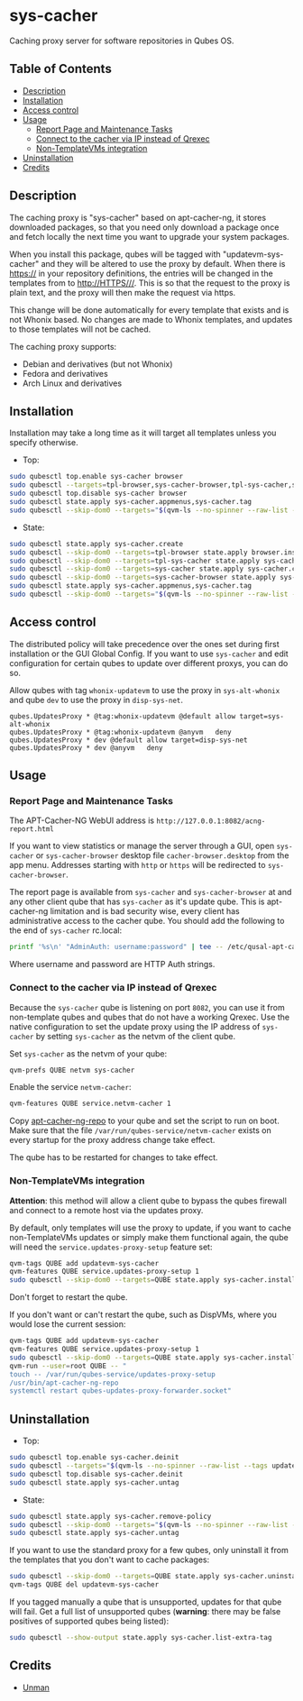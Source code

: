# sys-cacher

Caching proxy server for software repositories in Qubes OS.

## Table of Contents

*   [Description](#description)
*   [Installation](#installation)
*   [Access control](#access-control)
*   [Usage](#usage)
    *   [Report Page and Maintenance Tasks](#report-page-and-maintenance-tasks)
    *   [Connect to the cacher via IP instead of Qrexec](#connect-to-the-cacher-via-ip-instead-of-qrexec)
    *   [Non-TemplateVMs integration](#non-templatevms-integration)
*   [Uninstallation](#uninstallation)
*   [Credits](#credits)

## Description

The caching proxy is "sys-cacher" based on apt-cacher-ng, it stores downloaded
packages, so that you need only download a package once and fetch locally the
next time you want to upgrade your system packages.

When you install this package, qubes will be tagged with "updatevm-sys-cacher"
and they will be altered to use the proxy by default. When there is <https://>
in your repository definitions, the entries will be changed in the templates
from to <http://HTTPS///>. This is so that the request to the proxy is plain
text, and the proxy will then make the request via https.

This change will be done automatically for every template that exists and is
not Whonix based. No changes are made to Whonix templates, and updates to
those templates will not be cached.

The caching proxy supports:

*   Debian and derivatives (but not Whonix)
*   Fedora and derivatives
*   Arch Linux and derivatives

## Installation

Installation may take a long time as it will target all templates unless you
specify otherwise.

*   Top:

```sh
sudo qubesctl top.enable sys-cacher browser
sudo qubesctl --targets=tpl-browser,sys-cacher-browser,tpl-sys-cacher,sys-cacher state.apply
sudo qubesctl top.disable sys-cacher browser
sudo qubesctl state.apply sys-cacher.appmenus,sys-cacher.tag
sudo qubesctl --skip-dom0 --targets="$(qvm-ls --no-spinner --raw-list --tags updatevm-sys-cacher | tr "\n" ",")" state.apply sys-cacher.install-client
```

*   State:

<!-- pkg:begin:post-install -->

```sh
sudo qubesctl state.apply sys-cacher.create
sudo qubesctl --skip-dom0 --targets=tpl-browser state.apply browser.install
sudo qubesctl --skip-dom0 --targets=tpl-sys-cacher state.apply sys-cacher.install
sudo qubesctl --skip-dom0 --targets=sys-cacher state.apply sys-cacher.configure
sudo qubesctl --skip-dom0 --targets=sys-cacher-browser state.apply sys-cacher.configure-browser
sudo qubesctl state.apply sys-cacher.appmenus,sys-cacher.tag
sudo qubesctl --skip-dom0 --targets="$(qvm-ls --no-spinner --raw-list --tags updatevm-sys-cacher | tr "\n" ",")" state.apply sys-cacher.install-client
```

<!-- pkg:end:post-install -->

## Access control

The distributed policy will take precedence over the ones set during first
installation or the GUI Global Config. If you want to use `sys-cacher`
and edit configuration for certain qubes to update over different proxys, you
can do so.

Allow qubes with tag `whonix-updatevm` to use the proxy in `sys-alt-whonix`
and qube `dev` to use the proxy in `disp-sys-net`.

```qrexecpolicy
qubes.UpdatesProxy * @tag:whonix-updatevm @default allow target=sys-alt-whonix
qubes.UpdatesProxy * @tag:whonix-updatevm @anyvm   deny
qubes.UpdatesProxy * dev @default allow target=disp-sys-net
qubes.UpdatesProxy * dev @anyvm   deny
```

## Usage

### Report Page and Maintenance Tasks

The APT-Cacher-NG WebUI address is `http://127.0.0.1:8082/acng-report.html`

If you want to view statistics or manage the server through a GUI, open
`sys-cacher` or `sys-cacher-browser` desktop file `cacher-browser.desktop`
from the app menu. Addresses starting with `http` or `https` will be redirected
to `sys-cacher-browser`.

The report page is available from `sys-cacher` and `sys-cacher-browser` at
and any other client qube that has `sys-cacher` as it's update qube. This is
apt-cacher-ng limitation and is bad security wise, every client has
administrative access to the cacher qube.  You should add the following to the
end of `sys-cacher` rc.local:

```sh
printf '%s\n' "AdminAuth: username:password" | tee -- /etc/qusal-apt-cacher-ng/zzz_security.conf
```

Where username and password are HTTP Auth strings.

### Connect to the cacher via IP instead of Qrexec

Because the `sys-cacher` qube is listening on port `8082`, you can use it from
non-template qubes and qubes that do not have a working Qrexec. Use the native
configuration to set the update proxy using the IP address of `sys-cacher` by
setting `sys-cacher` as the netvm of the client qube.

Set `sys-cacher` as the netvm of your qube:

```sh
qvm-prefs QUBE netvm sys-cacher
```

Enable the service `netvm-cacher`:

```sh
qvm-features QUBE service.netvm-cacher 1
```

Copy [apt-cacher-ng-repo](files/client/bin/apt-cacher-ng-repo) to your qube
and set the script to run on boot. Make sure that the file
`/var/run/qubes-service/netvm-cacher` exists on every startup for the proxy
address change take effect.

The qube has to be restarted for changes to take effect.

### Non-TemplateVMs integration

**Attention**: this method will allow a client qube to bypass the qubes
firewall and connect to a remote host via the updates proxy.

By default, only templates will use the proxy to update, if you want to cache
non-TemplateVMs updates or simply make them functional again, the qube will
need the `service.updates-proxy-setup` feature set:

```sh
qvm-tags QUBE add updatevm-sys-cacher
qvm-features QUBE service.updates-proxy-setup 1
sudo qubesctl --skip-dom0 --targets=QUBE state.apply sys-cacher.install-client
```

Don't forget to restart the qube.

If you don't want or can't restart the qube, such as DispVMs, where you would
lose the current session:

```sh
qvm-tags QUBE add updatevm-sys-cacher
qvm-features QUBE service.updates-proxy-setup 1
sudo qubesctl --skip-dom0 --targets=QUBE state.apply sys-cacher.install-client
qvm-run --user=root QUBE -- "
touch -- /var/run/qubes-service/updates-proxy-setup
/usr/bin/apt-cacher-ng-repo
systemctl restart qubes-updates-proxy-forwarder.socket"
```

## Uninstallation

*   Top:

```sh
sudo qubesctl top.enable sys-cacher.deinit
sudo qubesctl --targets="$(qvm-ls --no-spinner --raw-list --tags updatevm-sys-cacher | tr "\n" ",")" state.apply
sudo qubesctl top.disable sys-cacher.deinit
sudo qubesctl state.apply sys-cacher.untag
```

*   State:

```sh
sudo qubesctl state.apply sys-cacher.remove-policy
sudo qubesctl --skip-dom0 --targets="$(qvm-ls --no-spinner --raw-list --tags updatevm-sys-cacher | tr "\n" ",")" state.apply sys-cacher.uninstall-client
sudo qubesctl state.apply sys-cacher.untag
```

If you want to use the standard proxy for a few qubes, only uninstall it
from the templates that you don't want to cache packages:

```sh
sudo qubesctl --skip-dom0 --targets=QUBE state.apply sys-cacher.uninstall-client
qvm-tags QUBE del updatevm-sys-cacher
```

If you tagged manually a qube that is unsupported, updates for that qube will
fail. Get a full list of unsupported qubes (**warning**: there may be false
positives of supported qubes being listed):

```sh
sudo qubesctl --show-output state.apply sys-cacher.list-extra-tag
```

## Credits

*   [Unman](https://github.com/unman/shaker/tree/main/cacher)
